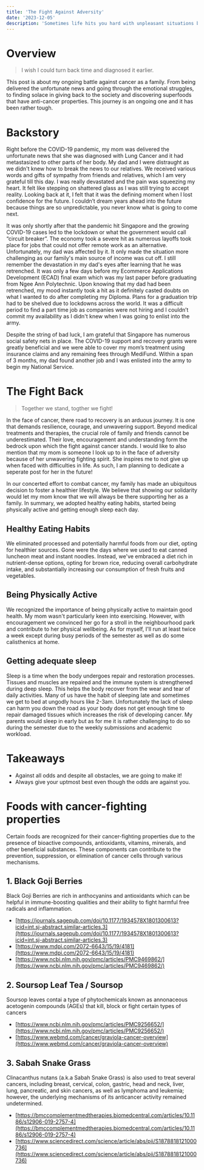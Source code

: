 ```yaml
---
title: 'The Fight Against Adversity'
date: '2023-12-05'
description: 'Sometimes life hits you hard with unpleasant situations but do not give up! Stand up and fight back!'
---
```


# Overview

> I wish I could turn back time and diagnosed it earlier.

This post is about my ongoing battle against cancer as a family. From being delivered the unfortunate news and going through the emotional struggles, to finding solace in giving back to the society and discovering superfoods that have anti-cancer properties. This journey is an ongoing one and it has been rather tough.

# Backstory

Right before the COVID-19 pandemic, my mom was delivered the unfortunate news that she was diagnosed with Lung Cancer and it had metastasized to other parts of her body. My dad and I were distraught as we didn't knew how to break the news to our relatives. We received various words and gifts of sympathy from friends and relatives, which I am very grateful till this day. I was really devastated and the pain was squeezing my heart. It felt like stepping on shattered glass as I was still trying to accept reality. Looking back at it, I felt that it was the defining moment when I lost confidence for the future. I couldn’t dream years ahead into the future because things are so unpredictable, you never know what is going to come next.

It was only shortly after that the pandemic hit Singapore and the growing COVID-19 cases led to the lockdown or what the government would call “circuit breaker”. The economy took a severe hit as numerous layoffs took place for jobs that could not offer remote work as an alternative. Unfortunately, my dad was affected by it. It only made the situation more challenging as our family's main source of income was cut off. I still remember the devastation in my dad's eyes after learning that he was retrenched. It was only a few days before my Ecommerce Applications Development (ECAD) final exam which was my last paper before graduating from Ngee Ann Polytechnic. Upon knowing that my dad had been retrenched, my mood instantly took a hit as it definitely casted doubts on what I wanted to do after completing my Diploma. Plans for a graduation trip had to be shelved due to lockdowns across the world. It was a difficult period to find a part time job as companies were not hiring and I couldn’t commit my availability as I didn't knew when I was going to enlist into the army.

Despite the string of bad luck, I am grateful that Singapore has numerous social safety nets in place. The COVID-19 support and recovery grants were greatly beneficial and we were able to cover my mom’s treatment using insurance claims and any remaining fees through MediFund. Within a span of 3 months, my dad found another job and I was enlisted into the army to begin my National Service.

# The Fight Back

> Together we stand, togther we fight!

In the face of cancer, there road to recovery is an arduous journey. It is one that demands resilience, courage, and unwavering support. Beyond medical treatments and therapies, the crucial role of family and friends cannot be underestimated. Their love, encouragement and understanding form the bedrock upon which the fight against cancer stands. I would like to also mention that my mom is someone I look up to in the face of adversity because of her unwavering fighting spirit. She inspires me to not give up when faced with difficulties in life. As such, I am planning to dedicate a seperate post for her in the future!

In our concerted effort to combat cancer, my family has made an ubiquitous decision to foster a healthier lifestyle. We believe that showing our solidarity would let my mom know that we will always be there supporting her as a family. In summary, we adopted healthy eating habits, started being physically active and getting enough sleep each day.

## Healthy Eating Habits

We eliminated processed and potentially harmful foods from our diet, opting for healthier sources. Gone were the days where we used to eat canned luncheon meat and instant noodles. Instead, we've embraced a diet rich in nutrient-dense options, opting for brown rice, reducing overall carbohydrate intake, and substantially increasing our consumption of fresh fruits and vegetables.

## Being Physically Active

We recognized the importance of being physically active to maintain good health. My mom wasn't particularly keen into exercising. However, with encouragement we convinced her go for a stroll in the neighbourhood park and contribute to her physical wellbeing. As for myself, I'll run at least twice a week except during busy periods of the semester as well as do some calisthenics at home.

## Getting adequate sleep

Sleep is a time when the body undergoes repair and restoration processes. Tissues and muscles are repaired and the immune system is strengthened during deep sleep. This helps the body recover from the wear and tear of daily activities. Many of us have the habit of sleeping late and sometimes we get to bed at ungodly hours like 2-3am. Unfortunately the lack of sleep can harm you down the road as your body does not get enough time to repair damaged tissues which increases the risk of developing cancer. My parents would sleep in early but as for me it is rather challenging to do so during the semester due to the weekly submissions and academic workload.

# Takeaways

- Against all odds and despite all obstacles, we are going to make it!
- Always give your uptmost best even though the odds are against you.

# Foods with cancer-fighting properties

Certain foods are recognized for their cancer-fighting properties due to the presence of bioactive compounds, antioxidants, vitamins, minerals, and other beneficial substances. These components can contribute to the prevention, suppression, or elimination of cancer cells through various mechanisms.

## 1. Black Goji Berries

Black Goji Berries are rich in anthocyanins and antioxidants which can be helpful in immune-boosting qualities and their ability to fight harmful free radicals and inflammation.

- [https://journals.sagepub.com/doi/10.1177/1934578X1801300613?icid=int.sj-abstract.similar-articles.3](https://journals.sagepub.com/doi/10.1177/1934578X1801300613?icid=int.sj-abstract.similar-articles.3)
- [https://www.mdpi.com/2072-6643/15/19/4181](https://www.mdpi.com/2072-6643/15/19/4181)
- [https://www.ncbi.nlm.nih.gov/pmc/articles/PMC9469862/](https://www.ncbi.nlm.nih.gov/pmc/articles/PMC9469862/)

## 2. Soursop Leaf Tea / Soursop

Soursop leaves contai a type of phytochemicals known as annonaceous acetogenin compounds (AGEs) that kill, block or fight certain types of cancers

- [https://www.ncbi.nlm.nih.gov/pmc/articles/PMC9256652/](https://www.ncbi.nlm.nih.gov/pmc/articles/PMC9256652/)
- [https://www.webmd.com/cancer/graviola-cancer-overview](https://www.webmd.com/cancer/graviola-cancer-overview)

## 3. Sabah Snake Grass

Clinacanthus nutans (a.k.a Sabah Snake Grass) is also used to treat several cancers, including breast, cervical, colon, gastric, head and neck, liver, lung, pancreatic, and skin cancers, as well as lymphoma and leukemia; however, the underlying mechanisms of its anticancer activity remained undetermined.

- [https://bmccomplementmedtherapies.biomedcentral.com/articles/10.1186/s12906-019-2757-4](https://bmccomplementmedtherapies.biomedcentral.com/articles/10.1186/s12906-019-2757-4)
- [https://www.sciencedirect.com/science/article/abs/pii/S1878818121000736](https://www.sciencedirect.com/science/article/abs/pii/S1878818121000736)
